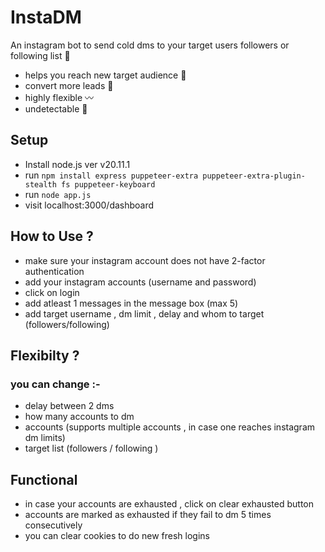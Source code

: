 # InstaDM

An instagram bot to send cold dms to your target users followers or following list 📨
- helps you reach new target audience 👥
- convert more leads 🔁
- highly flexible 〰️
- undetectable 🤖
 
## Setup
- Install node.js ver v20.11.1
- run `npm install express puppeteer-extra puppeteer-extra-plugin-stealth fs puppeteer-keyboard`
- run `node app.js`
- visit localhost:3000/dashboard 

## How to Use ?
- make sure your instagram account does not have 2-factor authentication
- add your instagram accounts (username and password)
- click on login 
- add atleast 1 messages in the message box (max 5)
- add target username , dm limit , delay and whom to target (followers/following)

## Flexibilty ?
### you can change :-
- delay between 2 dms
- how many accounts to dm
- accounts (supports multiple accounts , in case one reaches instagram dm limits)
- target list (followers / following )

## Functional 
- in case your accounts are exhausted , click on clear exhausted button
- accounts are marked as exhausted if they fail to dm 5 times consecutively 
- you can clear cookies to do new fresh logins 